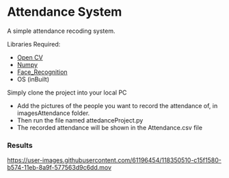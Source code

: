 # Attendance System
A simple attendance recoding system.

Libraries Required:
 * [Open CV](https://pypi.org/project/opencv-python/)
 * [Numpy](https://numpy.org/install/)
 * [Face_Recognition](https://pypi.org/project/face-recognition/)
 * OS (inBuilt)

Simply clone the project into your local PC
  * Add the pictures of the people you want to record the attendance of, in imagesAttendance folder.
  * Then run the file named attedanceProject.py
  * The recorded attendance will be shown in the Attendance.csv file

### Results

https://user-images.githubusercontent.com/61196454/118350510-c15f1580-b574-11eb-8a9f-577563d9c6dd.mov
